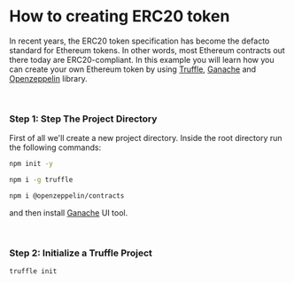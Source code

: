 # How to creating ERC20 token

In recent years, the ERC20 token specification has become the defacto standard for Ethereum tokens. In other words, most Ethereum contracts out there today are ERC20-compliant. In this example you will learn how you can create your own Ethereum token by using [Truffle](https://www.trufflesuite.com/), [Ganache](https://www.trufflesuite.com/ganache) and [Openzeppelin](https://openzeppelin.com/) library.

<br>

### Step 1: Step The Project Directory
First of all we'll create a new project directory. Inside the root directory run the following commands:
```sh 
npm init -y
```
```sh 
npm i -g truffle
```
```sh 
npm i @openzeppelin/contracts
```

and then install [Ganache](https://www.trufflesuite.com/ganache) UI tool.

<br>

### Step 2: Initialize a Truffle Project
```sh 
truffle init
```

